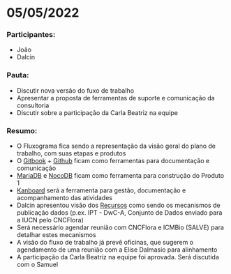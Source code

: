 # 05/05/2022

### **Participantes:**
* João
* Dalcin

### **Pauta:**
* Discutir nova versão do fuxo de trabalho
* Apresentar a proposta de ferramentas de suporte e comunicação da consultoria
* Discutir sobre a participação da Carla Beatriz na equipe

### **Resumo:**
* O Fluxograma fica sendo a representação da visão geral do plano de trabalho, com suas etapas e produtos
* O [Gitbook](https://www.gitbook.com/) + [Github](https://github.com/) ficam como ferramentas para documentação e comunicação
* [MariaDB](https://mariadb.org/) e [NocoDB](https://nocodb.com/) ficam como ferramenta para construção do Produto 1
* [Kanboard](https://kanboard.org/) será a ferramenta para gestão, documentação e acompanhamento das atividades
* Dalcin apresentou visão dos [Recursos](https://github.com/edalcin/MMA-Ameacadas/blob/main/readme/fluxograma/1.recursos.md) como sendo os mecanismos de publicação dados (p.ex. IPT - DwC-A, Conjunto de Dados enviado para a IUCN pelo CNCFlora)
* Será necessário agendar reunião com CNCFlora e ICMBio (SALVE) para detalhar estes mecanismos
* A visão do fluxo de trabalho já prevê oficinas, que sugerem o agendamento de uma reunião com a Elise Dalmasio para alinhamento
* A participação da Carla Beatriz na equipe foi aprovada. Será discutida com o Samuel

